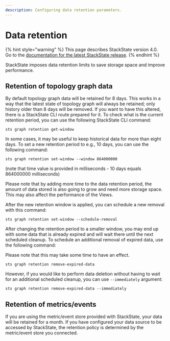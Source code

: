 ```yaml
---
description: Configuring data retention parameters.
---
```


# Data retention

{% hint style="warning" %}
This page describes StackState version 4.0.  
Go to the [documentation for the latest StackState release](https://docs.stackstate.com/).
{% endhint %}

StackState imposes data retention limits to save storage space and improve performance.

## Retention of topology graph data

By default topology graph data will be retained for 8 days. This works in a way that the latest state of topology graph will always be retained; only history older than 8 days will be removed. If you want to have this altered, there is a StackState CLI route prepared for it. To check what is the current retention period, you can use the following StackState CLI command:

```text
sts graph retention get-window
```

In some cases, it may be useful to keep historical data for more than eight days. To set a new retention period to e.g., 10 days, you can use the following command:

```text
sts graph retention set-window --window 864000000
```

\(note that time value is provided in milliseconds - 10 days equals 864000000 milliseconds\)

Please note that by adding more time to the data retention period, the amount of data stored is also going to grow and need more storage space. This may also affect the performance of the Views.

After the new retention window is applied, you can schedule a new removal with this command:

```text
sts graph retention set-window --schedule-removal
```

After changing the retention period to a smaller window, you may end up with some data that is already expired and will wait there until the next scheduled cleanup. To schedule an additional removal of expired data, use the following command:

Please note that this may take some time to have an effect.

```text
sts graph retention remove-expired-data
```

However, if you would like to perform data deletion without having to wait for an additional scheduled cleanup, you can use `--immediately` argument:

```text
sts graph retention remove-expired-data --immediately
```

## Retention of metrics/events

If you are using the metric/event store provided with StackState, your data will be retained for a month. If you have configured your data source to be accessed by StackState, the retention policy is determined by the metric/event store you connected.


